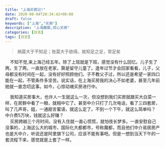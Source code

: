 ```yaml
---
title: "上海买房记!"
date: 2020-08-04T20:34:42+08:00
draft: false
keywords: ["上海","买房"]
description: "上海魔都,惊心买房"
categories: [日志]
tags: [日志]
---
```



>祸莫大于不知足；咎莫大于欲得。故知足之足，常足矣     

&nbsp;&nbsp;&nbsp;&nbsp;不知不觉,来上海己经五年。除了上班就是下班，感觉没有什么回忆。儿子生了两，生了两，一直放在老家，算是留守儿童了。逢年过节才会回家看看，儿子，父母都没有时间在一起，没有好好照顾他们。子不教父子过，所以还是希望一家四口能在一起，不管条件多坚苦。说实话，在上海买房我的决心不如老婆，甚至几年前她就一直念叨这事。如今，心惊动魂买房进行中。
<!--more-->
&nbsp;&nbsp;&nbsp;&nbsp;我知道买房事大，也许人一生就这么一次，但没想到我们买房就跟买大白菜一样，在房群中看了一眼，就相中它了。甚至中介只打了几次电话，看了三四套房，叫了几声哥，姐，一通甜言蜜语，就这么定了。不到一个下午，就这么简单吗？ 中介费5万块，钱就这么好赚？    
&nbsp;&nbsp;&nbsp;&nbsp;买房跨越三个月时间，没有入住就一直心慌慌，就怕夜长梦多。一直安慰自己没事的，上海这么大的城市，国际化大都都市，号称魔都，而且他们中介易居房产也是大中介，听说还是阿里旗下公司，应该不能有事吧。但是一想到当天下午的一套流程下来，感觉就是上套了一样。